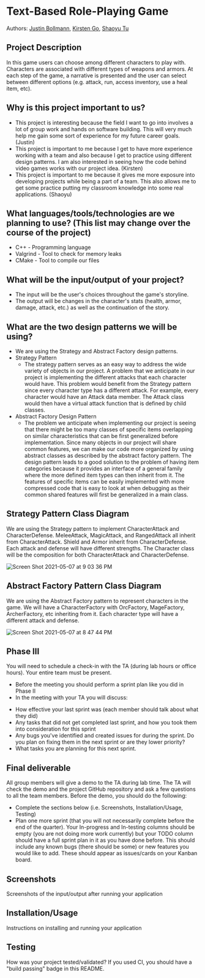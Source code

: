 
# Text-Based Role-Playing Game
 
Authors:  [Justin Bollmann](https://github.com/hincky13), [Kirsten Go](https://github.com/gokirstengo), [Shaoyu Tu](https://github.com/Kevin20201)
 
 

## Project Description
In this game users can choose among different characters to play with. Characters are associated with different types of weapons and armors. At each step of the game, a narrative is presented and the user can select between different options (e.g. attack, run, access inventory, use a heal item, etc). 
 ## Why is this project important to us?
* This project is interesting because the field I want to go into involves a lot of group work and hands on software building. This will very much help me gain some sort of experience for my future career goals. (Justin)
* This project is important to me because I get to have more experience working with a team and also because I get to practice using different design patterns. I am also interested in seeing how the code behind video games works with our project idea. (Kirsten)
* This project is important to me because it gives me more exposure into developing projects while being a part of a team. This also allows me to get some practice putting my classroom knowledge into some real applications. (Shaoyu)
 ## What languages/tools/technologies are we planning to use? (This list may change over the course of the project)
* C++ - Programming language
* Valgrind - Tool to check for memory leaks
* CMake - Tool to compile our files
 ## What will be the input/output of your project?
* The input will be the user's choices throughout the game's storyline.
* The output will be changes in the character's stats (health, armor, damage, attack, etc.) as well as the continuation of the story.
 ## What are the two design patterns we will be using?
* We are using the Strategy and Abstract Factory design patterns.
* Strategy Pattern
  * The strategy pattern serves as an easy way to address the wide variety of objects in our project. A problem that we anticipate in our project is implementing the different attacks that each character would have. This problem would benefit from the Strategy pattern since every character type has a different attack. For example, every character would have an Attack data member. The Attack class would then have a virtual attack function that is defined by child classes.
* Abstract Factory Design Pattern
  * The problem we anticipate when implementing our project is seeing that there might be too many classes of specific items overlapping on similar characteristics that can be first generalized before implementation. Since many objects in our project will share common features, we can make our code more organized by using abstract classes as described by the abstract factory pattern. The design pattern leads to a good solution to the problem of having item categories because it provides an interface of a general family where the more defined item types can then inherit from it. The features of specific items can be easily implemented with more compressed code that is easy to look at when debugging as their common shared features will first be generalized in a main class.


## Strategy Pattern Class Diagram
We are using the Strategy pattern to implement CharacterAttack and CharacterDefense. MeleeAttack, MagicAttack, and RangedAttack all inherit from CharacterAttack. Shield and Armor inherit from CharacterDefense. Each attack and defense will have different strengths. The Character class will be the composition for both CharacterAttack and CharacterDefense.

![Screen Shot 2021-05-07 at 9 03 36 PM](https://user-images.githubusercontent.com/36804838/117526113-c53cd780-af77-11eb-97f1-92ebb82db5aa.png)


## Abstract Factory Pattern Class Diagram
We are using the Abstract Factory pattern to represent characters in the game. We will have a CharacterFactory with OrcFactory, MageFactory, ArcherFactory, etc inheriting from it. Each character type will have a different attack and defense.

![Screen Shot 2021-05-07 at 8 47 44 PM](https://user-images.githubusercontent.com/36804838/117525179-dbe22f00-af75-11eb-9f84-96909d178dcc.png)

 
## Phase III
You will need to schedule a check-in with the TA (during lab hours or office hours). Your entire team must be present. 
* Before the meeting you should perform a sprint plan like you did in Phase II
* In the meeting with your TA you will discuss: 
- How effective your last sprint was (each member should talk about what they did)
- Any tasks that did not get completed last sprint, and how you took them into consideration for this sprint
- Any bugs you've identified and created issues for during the sprint. Do you plan on fixing them in the next sprint or are they lower priority?
- What tasks you are planning for this next sprint.

## Final deliverable
All group members will give a demo to the TA during lab time. The TA will check the demo and the project GitHub repository and ask a few questions to all the team members. 
Before the demo, you should do the following:
* Complete the sections below (i.e. Screenshots, Installation/Usage, Testing)
* Plan one more sprint (that you will not necessarily complete before the end of the quarter). Your In-progress and In-testing columns should be empty (you are not doing more work currently) but your TODO column should have a full sprint plan in it as you have done before. This should include any known bugs (there should be some) or new features you would like to add. These should appear as issues/cards on your Kanban board. 
 
## Screenshots
Screenshots of the input/output after running your application
## Installation/Usage
Instructions on installing and running your application
## Testing
How was your project tested/validated? If you used CI, you should have a "build passing" badge in this README.
 
